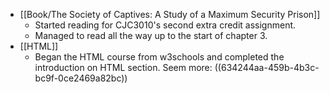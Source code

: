 - [[Book/The Society of Captives: A Study of a Maximum Security Prison]]
	- Started reading for CJC3010's second extra credit assignment.
	- Managed to read all the way up to the start of chapter 3.
- [[HTML]]
	- Began the HTML course from w3schools and completed the introduction on HTML section. Seem more: ((634244aa-459b-4b3c-bc9f-0ce2469a82bc))
